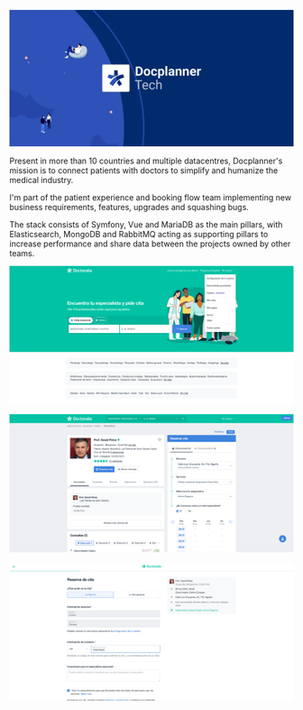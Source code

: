 ![Docplanner](/content/projects/dp.jpg)

Present in more than 10 countries and multiple datacentres, Docplanner's mission is to connect patients with doctors to simplify and humanize the medical industry.

I'm part of the patient experience and booking flow team implementing new business requirements, features, upgrades and squashing bugs.

The stack consists of Symfony, Vue and MariaDB as the main pillars, with Elasticsearch, MongoDB and RabbitMQ acting as supporting pillars to increase performance and share data between the projects owned by other teams.

![Landing](/content/projects/dp-landing.png)

![Doctor Profile](/content/projects/dp-profile.png)

![Booking Flow](/content/projects/dp-booking.png)
